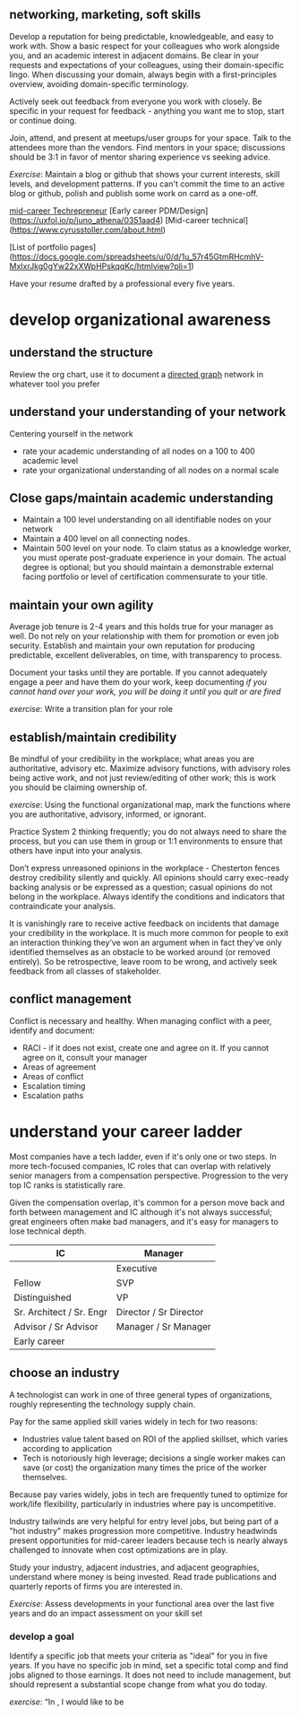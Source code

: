
## networking, marketing, soft skills
Develop a reputation for being predictable, knowledgeable, and easy to work with.  Show a basic respect for your colleagues who work alongside you, and an academic interest in adjacent domains.  Be clear in your requests and expectations of your colleagues, using their domain-specific lingo.  When discussing your domain, always begin with a first-principles overview, avoiding domain-specific terminology. 

Actively seek out feedback from everyone you work with closely.  Be specific in your request for feedback - anything you want me to stop, start or continue doing.

Join, attend, and present at meetups/user groups for your space.  Talk to the attendees more than the vendors.   Find mentors in your space; discussions should be 3:1 in favor of mentor sharing experience vs seeking advice.  

*Exercise*:  Maintain a blog or github that shows your current interests, skill levels, and development patterns. If you can't commit the time to an active blog or github, polish and publish some work on carrd as a one-off.

[mid-career Techrepreneur](https://raymondtraylor.com/)
[Early career PDM/Design] (https://uxfol.io/p/juno_athena/0351aad4)
[Mid-career technical] (https://www.cyrusstoller.com/about.html)

[List of portfolio pages] (https://docs.google.com/spreadsheets/u/0/d/1u_57r45GtmRHcmhV-MxIxrJkg0gYw22xXWpHPskqqKc/htmlview?pli=1)

Have your resume drafted by a professional every five years.

# develop organizational awareness

## understand the structure 
Review the org chart, use it to document a [directed graph](https://en.wikipedia.org/wiki/Directed_graph) network in whatever tool you prefer

## understand your understanding of your network
Centering yourself in the network
- rate your academic understanding of all nodes on a 100 to 400 academic level
- rate your organizational understanding of all nodes on a normal scale

## Close gaps/maintain academic understanding
- Maintain a 100 level understanding on all identifiable nodes on your network
- Maintain a 400 level on all connecting nodes.
- Maintain 500 level on your node.  To claim status as a knowledge worker, you must operate post-graduate experience in your domain.  The actual degree is optional; but you should maintain a demonstrable external facing portfolio or level of certification commensurate to your title.

## maintain your own agility
Average job tenure is 2-4 years and this holds true for your manager as well. Do not rely on your relationship with them for promotion or even job security. Establish and maintain your own reputation for producing predictable, excellent deliverables, on time, with transparency to process.

Document your tasks until they are portable. If you cannot adequately engage a peer and have them do your work, keep documenting
*if you cannot hand over your work, you will be doing it until you quit or are fired*

*exercise*: Write a transition plan for your role

## establish/maintain credibility
Be mindful of your credibility in the workplace; what areas you are authoritative, advisory etc. Maximize advisory functions, with advisory roles being active work, and not just review/editing of other work; this is work you should be claiming ownership of. 

*exercise*:  Using the functional organizational map, mark the functions where you are authoritative, advisory, informed, or ignorant.

Practice System 2 thinking frequently;  you do not always need to share the process, but you can use them in group or 1:1 environments to ensure that others have input into your analysis. 

Don’t express unreasoned opinions in the workplace - Chesterton fences destroy credibility silently and quickly.   All opinions should carry exec-ready backing analysis or be expressed as a question; casual opinions do not belong in the workplace. Always identify the conditions and indicators that contraindicate your analysis. 

It is vanishingly rare to receive active feedback on incidents that damage your credibility in the workplace. It is much more common for people to exit an interaction thinking they’ve won an argument when in fact they’ve only identified themselves as an obstacle to be worked around (or removed entirely). So be retrospective, leave room to be wrong, and actively seek feedback from all classes of stakeholder.

## conflict management
Conflict is necessary and healthy. When managing conflict with a peer, identify and document:
- RACI - if it does not exist, create one and agree on it.  If you cannot agree on it, consult your manager
- Areas of agreement
- Areas of conflict 
- Escalation timing
- Escalation paths

# understand your career ladder
Most companies have a tech ladder, even if it's only one or two steps.  In more tech-focused companies, IC roles that can overlap with relatively senior managers from a compensation perspective.  Progression to the very top IC ranks is statistically rare.  

Given the compensation overlap, it's common for a person move back and forth between management and IC although it's not always successful; great engineers often make bad managers, and it's easy for managers to lose technical depth.  

| IC                       | Manager                |
| ------------------------ | ---------------------- |
|                          | Executive              |
| Fellow                   | SVP                    |
| Distinguished            | VP                     |
| Sr. Architect / Sr. Engr | Director / Sr Director |
| Advisor / Sr Advisor     | Manager / Sr Manager   |
| Early career             |                        |

## choose an industry
A technologist can work in one of three general types of organizations, roughly representing the technology supply chain.

Pay for the same applied skill varies widely in tech for two reasons:

- Industries value talent based on ROI of the applied skillset, which varies according to application
- Tech is notoriously high leverage; decisions a single worker makes can save (or cost) the organization many times the price of the worker themselves.

Because pay varies widely, jobs in tech are frequently tuned to optimize for work/life flexibility, particularly in industries where pay is uncompetitive.

Industry tailwinds are very helpful for entry level jobs, but being part of a "hot industry" makes progression more competitive. Industry headwinds present opportunities for mid-career leaders because tech is nearly always challenged to innovate when cost optimizations are in play.  

Study your industry, adjacent industries, and adjacent geographies, understand where money is being invested.  Read trade publications and quarterly reports of firms you are interested in.

*Exercise*: Assess developments in your functional area over the last five years and do an impact assessment on your skill set 

### develop a goal
Identify a specific job that meets your criteria as "ideal" for you in five years.  If you have no specific job in mind, set a specific total comp and find jobs aligned to those earnings.  It does not need to include management, but should represent a substantial scope change from what you do today. 

*exercise*:
“In <year>, I would like to be <title> of <domain> in an <sized>-sized firm in the <industry> industry in the <location> metro area , earning <range>, with a <number> span of control over <number> levels.”

It should be aggressive but realistic, accounting for geography, current access, experience, and the time you are realistically able to commit to career development.   For example a high performing mid-career target hire might be able to achieve Director-level management in 5 years, where the same lateral hire might take 8-10 to achieve the same.

Get very specific, and look up listings for the exact job you want, and closely evaluate the hiring criteria.   Perform a gap analysis, and check your assumptions to make sure it's still aggressive but realistic.  

Pay special attention to market- and role-specific proof points.  For example, a global leader will need prior international experience, and a junior exec with multiple L1 managers will need to show strong performance as a direct manager.

### develop a plan
Create a skills matrix showing the up-and downstream consumers of your function and assess your skills in each of these areas on a 100 to 400-level depth. 

Start working the gaps:
- Access
- Technical experience
- Adjacent domain fluency
- Reputation
- Network
- Education

Do this exercise fresh every 6-12 months, like visiting your financial plan.


### 1. Tech Product firms
#### Large firms
Entry into large tech product firms is generally done directly out of undergrad or master's level studies through intern programs, and once in, lateral movement between firms is common.  Later-career entrants will usually come into the firm through the field or from acquisitions.  There is increasingly lower optionality for geography.  Laterals tend to hit glass ceilings at or around the executive level, but mid-senior IC and manager roles can be quite comfortable and stable.

#### Mid-sized firms
Mid-late startups and pre-IPO firms in high growth phase represent the greatest opportunity for mid-junior technologists, particularly in field-facing roles. This tends to be the frothiest area, and gives the least optionality in terms work-life balance.

### 2. Consulting/MSP/Reseller/Distributor


### 3. End user


	1. Technology-based optimizations
	2. Operational Technology Support





## Time in Role
1. Ideal time in role 2-3 years (for you; org may prefer longer)
2. If you do not honestly see a progression path after 18 months, it's time to start looking.  
3. Do not hold any job without a scope change for more than 5 years (particularly true in F500).

<code>Don't take a job without knowing how it will position you for the next role</code>

## Pay structure
At entry/junior levels, total compensation is mostly base pay, with a 10-15% target bonus.  Senior ICs will see that rise to 25% and will be much higher as you move up mid- and senior- management.  

Sell enough stock to cover gains and income tax immediately on grant. If the stock price falls you are exposed to a tax bills without the corresponding assets to cover.
